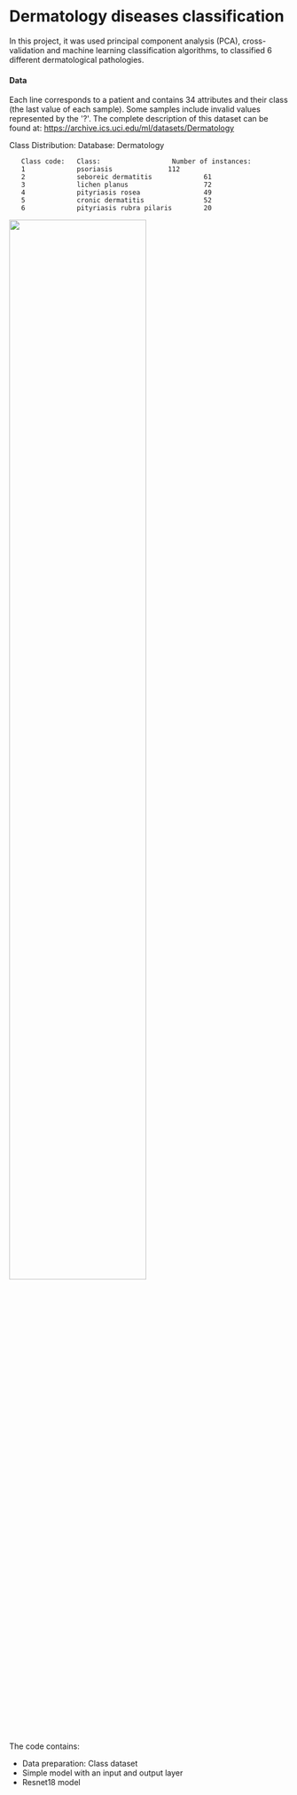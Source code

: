 # Dermatology diseases classification

In this project, it was used principal component analysis (PCA), cross-validation and machine learning classification algorithms, to classified 6 different dermatological pathologies. 

#### Data
Each line corresponds to a patient and contains 34 attributes and their class (the last value of each sample). Some samples include invalid values represented by the '?'. The complete description of this dataset can be found at: https://archive.ics.uci.edu/ml/datasets/Dermatology

Class Distribution:
       Database:  Dermatology
       
       Class code:   Class:                  Number of instances:
       1             psoriasis			    112
       2             seboreic dermatitis             61
       3             lichen planus                   72
       4             pityriasis rosea                49
       5             cronic dermatitis               52    
       6             pityriasis rubra pilaris        20

<img src="./images/concrete.jpg" width=70% height=70% align="center"> 

The code contains:
* Data preparation: Class dataset
* Simple model with an input and output layer
* Resnet18 model

